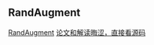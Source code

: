 
## RandAugment
[RandAugment](https://zhuanlan.zhihu.com/p/443954400)
[论文和解读晦涩，直接看源码](https://github.com/ildoonet/pytorch-randaugment/blob/master/RandAugment/augmentations.py)